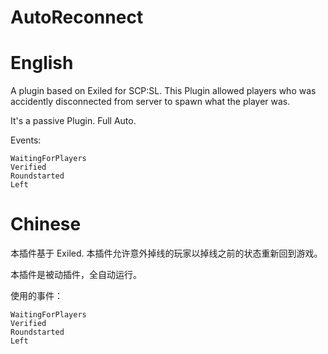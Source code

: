 # AutoReconnect

# English

A plugin based on Exiled for SCP:SL. This Plugin allowed players who was accidently disconnected from server to spawn what the player was.

It's a passive Plugin. Full Auto.

Events:
```
WaitingForPlayers
Verified
Roundstarted
Left
```

# Chinese

本插件基于 Exiled. 本插件允许意外掉线的玩家以掉线之前的状态重新回到游戏。

本插件是被动插件，全自动运行。

使用的事件：

```
WaitingForPlayers
Verified
Roundstarted
Left
```

